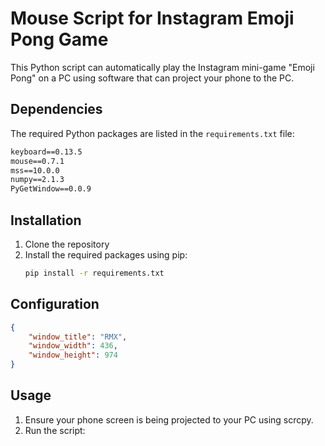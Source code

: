 # Mouse Script for Instagram Emoji Pong Game

This Python script can automatically play the Instagram mini-game "Emoji Pong" on a PC using software that can project your phone to the PC. 

## Dependencies

The required Python packages are listed in the `requirements.txt` file:

```txt
keyboard==0.13.5
mouse==0.7.1
mss==10.0.0
numpy==2.1.3
PyGetWindow==0.0.9
```

## Installation
1. Clone the repository
2. Install the required packages using pip:
   ```bash
   pip install -r requirements.txt
   ```

## Configuration
```json
{
    "window_title": "RMX",
    "window_width": 436,
    "window_height": 974
}
```

## Usage
1. Ensure your phone screen is being projected to your PC using scrcpy.
2. Run the script:
